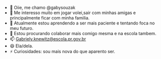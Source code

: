 - 👋 Oiie, me chamo @gabysouzak
- 👀 Me interesso muito em jogar volei,sair com minhas amigas e principalmente ficar com minha familia.
- 🌱 Atualmente estou aprendendo a ser mais paciente e tentando foca no meu futuro.
- 💞️ Estou procurando colaborar mais comigo mesma e na escola tambem.
- 📫 Gabriely.knewitz@escola.pr.gov.br
- 😄 Ela/dela.
- ⚡  Curiosidades: sou mais nova do que aparento ser.

